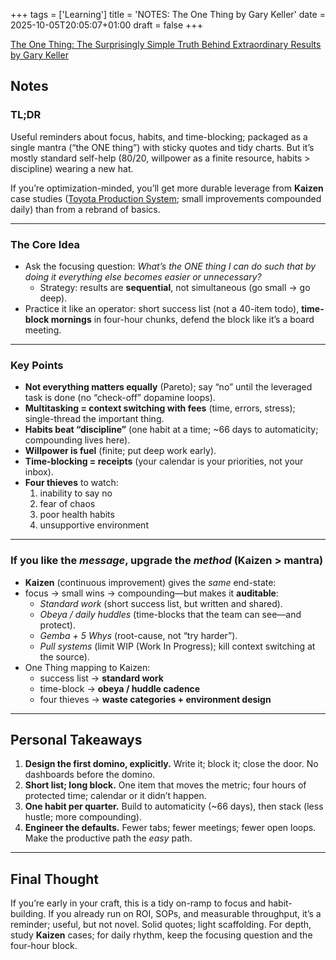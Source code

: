 +++
tags = ['Learning']
title = 'NOTES: The One Thing by Gary Keller'
date = 2025-10-05T20:05:07+01:00
draft = false
+++

[The One Thing: The Surprisingly Simple Truth Behind Extraordinary Results by Gary Keller](https://www.goodreads.com/book/show/16256798-the-one-thing)

## Notes

### TL;DR

Useful reminders about focus, habits, and time-blocking; packaged as a single mantra (“the ONE thing”) with sticky quotes and tidy charts. But it’s mostly standard self-help (80/20, willpower as a finite resource, habits > discipline) wearing a new hat.

If you’re optimization-minded, you’ll get more durable leverage from **Kaizen** case studies ([Toyota Production System](https://global.toyota/en/company/vision-and-philosophy/production-system/); small improvements compounded daily) than from a rebrand of basics.

---

### The Core Idea

- Ask the focusing question: _What’s the ONE thing I can do such that by doing it everything else becomes easier or unnecessary?_
  - Strategy: results are **sequential**, not simultaneous (go small → go deep).
- Practice it like an operator: short success list (not a 40-item todo), **time-block mornings** in four-hour chunks, defend the block like it’s a board meeting.

---

### Key Points

- **Not everything matters equally** (Pareto); say “no” until the leveraged task is done (no “check-off” dopamine loops).
- **Multitasking = context switching with fees** (time, errors, stress); single-thread the important thing.
- **Habits beat “discipline”** (one habit at a time; ~66 days to automaticity; compounding lives here).
- **Willpower is fuel** (finite; put deep work early).
- **Time-blocking = receipts** (your calendar is your priorities, not your inbox).
- **Four thieves** to watch:
  1.  inability to say no
  2.  fear of chaos
  3.  poor health habits
  4.  unsupportive environment

---

### If you like the _message_, upgrade the _method_ (Kaizen > mantra)

- **Kaizen** (continuous improvement) gives the _same_ end-state:
- focus → small wins → compounding—but makes it **auditable**:
  - _Standard work_ (short success list, but written and shared).
  - _Obeya / daily huddles_ (time-blocks that the team can see—and protect).
  - _Gemba + 5 Whys_ (root-cause, not “try harder”).
  - _Pull systems_ (limit WIP (Work In Progress); kill context switching at the source).
- One Thing mapping to Kaizen:
  - success list → **standard work**
  - time-block → **obeya / huddle cadence**
  - four thieves → **waste categories + environment design**

---

## Personal Takeaways

1. **Design the first domino, explicitly.** Write it; block it; close the door. No dashboards before the domino.
2. **Short list; long block.** One item that moves the metric; four hours of protected time; calendar or it didn’t happen.
3. **One habit per quarter.** Build to automaticity (~66 days), then stack (less hustle; more compounding).
4. **Engineer the defaults.** Fewer tabs; fewer meetings; fewer open loops. Make the productive path the _easy_ path.

---

## Final Thought

If you’re early in your craft, this is a tidy on-ramp to focus and habit-building. If you already run on ROI, SOPs, and measurable throughput, it’s a reminder; useful, but not novel. Solid quotes; light scaffolding. For depth, study **Kaizen** cases; for daily rhythm, keep the focusing question and the four-hour block.
